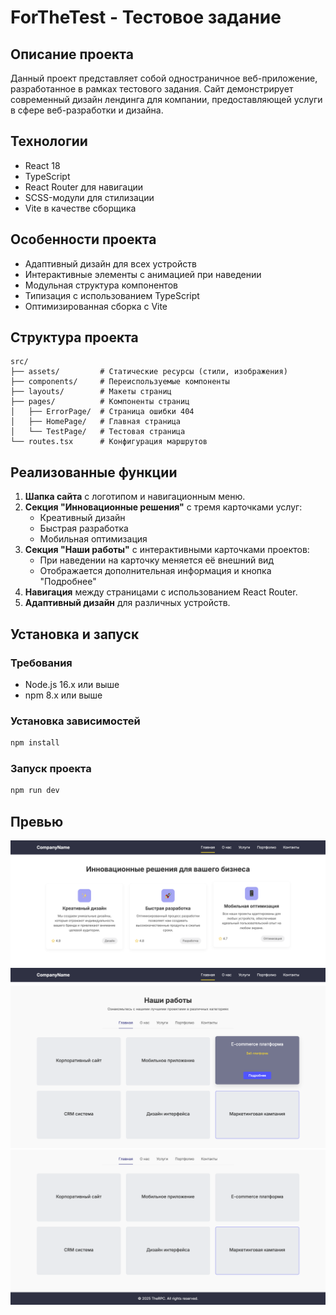 # ForTheTest - Тестовое задание

## Описание проекта

Данный проект представляет собой одностраничное веб-приложение, разработанное в рамках тестового задания. Сайт демонстрирует современный дизайн лендинга для компании, предоставляющей услуги в сфере веб-разработки и дизайна.

## Технологии

- React 18
- TypeScript
- React Router для навигации
- SCSS-модули для стилизации
- Vite в качестве сборщика

## Особенности проекта

- Адаптивный дизайн для всех устройств
- Интерактивные элементы с анимацией при наведении
- Модульная структура компонентов
- Типизация с использованием TypeScript
- Оптимизированная сборка с Vite

## Структура проекта

```
src/
├── assets/         # Статические ресурсы (стили, изображения)
├── components/     # Переиспользуемые компоненты
├── layouts/        # Макеты страниц
├── pages/          # Компоненты страниц
│   ├── ErrorPage/  # Страница ошибки 404
│   ├── HomePage/   # Главная страница
│   └── TestPage/   # Тестовая страница
└── routes.tsx      # Конфигурация маршрутов
```

## Реализованные функции

1. **Шапка сайта** с логотипом и навигационным меню.
2. **Секция "Инновационные решения"** с тремя карточками услуг:
   - Креативный дизайн
   - Быстрая разработка
   - Мобильная оптимизация
3. **Секция "Наши работы"** с интерактивными карточками проектов:
   - При наведении на карточку меняется её внешний вид
   - Отображается дополнительная информация и кнопка "Подробнее"
4. **Навигация** между страницами с использованием React Router.
5. **Адаптивный дизайн** для различных устройств.

## Установка и запуск

### Требования

- Node.js 16.x или выше
- npm 8.x или выше

### Установка зависимостей

```bash
npm install
```

### Запуск проекта

```bash
npm run dev
```

## Превью
![](./screenshots/1.png)
![](./screenshots/2.png)
![](./screenshots/3.png)